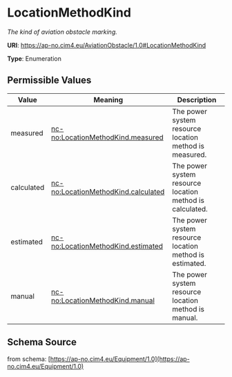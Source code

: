 # LocationMethodKind

_The kind of aviation obstacle marking._

**URI**: https://ap-no.cim4.eu/AviationObstacle/1.0#LocationMethodKind

**Type**: Enumeration

## Permissible Values

| Value | Meaning | Description |
| --- | --- | --- |
| measured | [nc-no:LocationMethodKind.measured](https://ap-no.cim4.eu/AviationObstacle/1.0#LocationMethodKind.measured) | The power system resource location method is measured. |
| calculated | [nc-no:LocationMethodKind.calculated](https://ap-no.cim4.eu/AviationObstacle/1.0#LocationMethodKind.calculated) | The power system resource location method is calculated. |
| estimated | [nc-no:LocationMethodKind.estimated](https://ap-no.cim4.eu/AviationObstacle/1.0#LocationMethodKind.estimated) | The power system resource location method is estimated. |
| manual | [nc-no:LocationMethodKind.manual](https://ap-no.cim4.eu/AviationObstacle/1.0#LocationMethodKind.manual) | The power system resource location method is manual. |
## Schema Source

from schema: [https://ap-no.cim4.eu/Equipment/1.0](https://ap-no.cim4.eu/Equipment/1.0)
